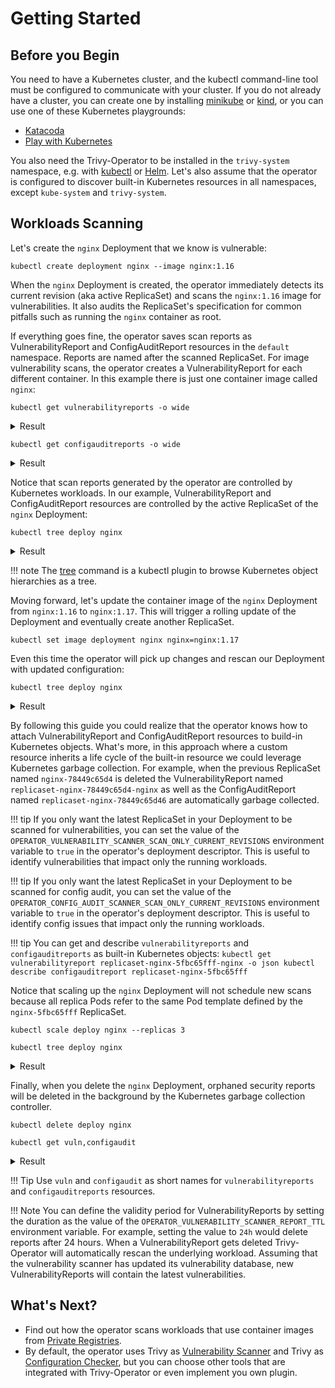 # Getting Started

## Before you Begin

You need to have a Kubernetes cluster, and the kubectl command-line tool must be configured to communicate with your
cluster. If you do not already have a cluster, you can create one by installing [minikube] or [kind], or you can use one
of these Kubernetes playgrounds:

* [Katacoda]
* [Play with Kubernetes]

You also need the Trivy-Operator to be installed in the `trivy-system` namespace, e.g. with
[kubectl](./installation/kubectl.md) or [Helm](./installation/helm.md). Let's also assume that the operator is
configured to discover built-in Kubernetes resources in all namespaces, except `kube-system` and `trivy-system`.

## Workloads Scanning

Let's create the `nginx` Deployment that we know is vulnerable:

```
kubectl create deployment nginx --image nginx:1.16
```

When the `nginx` Deployment is created, the operator immediately detects its current revision (aka active ReplicaSet)
and scans the `nginx:1.16` image for vulnerabilities. It also audits the ReplicaSet's specification for common pitfalls
such as running the `nginx` container as root.

If everything goes fine, the operator saves scan reports as VulnerabilityReport and ConfigAuditReport resources in the
`default` namespace. Reports are named after the scanned ReplicaSet. For image vulnerability scans, the operator creates
a VulnerabilityReport for each different container. In this example there is just one container image called `nginx`:

```
kubectl get vulnerabilityreports -o wide
```
<details>
<summary>Result</summary>

```
NAME                                REPOSITORY      TAG    SCANNER   AGE   CRITICAL   HIGH   MEDIUM   LOW   UNKNOWN
replicaset-nginx-78449c65d4-nginx   library/nginx   1.16   Trivy     85s   33         62     49       114   1
```
</details>

```
kubectl get configauditreports -o wide
```
<details>
<summary>Result</summary>

```
NAME                          SCANNER     AGE    CRITICAL  HIGH   MEDIUM   LOW
replicaset-nginx-78449c65d4   Trivy-Operator   2m7s   0         0      6        7
```
</details>

Notice that scan reports generated by the operator are controlled by Kubernetes workloads. In our example,
VulnerabilityReport and ConfigAuditReport resources are controlled by the active ReplicaSet of the `nginx` Deployment:

```console
kubectl tree deploy nginx
```

<details>
<summary>Result</summary>

```
NAMESPACE  NAME                                                       READY  REASON  AGE
default    Deployment/nginx                                           -              7h2m
default    └─ReplicaSet/nginx-78449c65d4                              -              7h2m
default      ├─ConfigAuditReport/replicaset-nginx-78449c65d4          -              2m31s
default      ├─Pod/nginx-78449c65d4-5wvdx                             True           7h2m
default      └─VulnerabilityReport/replicaset-nginx-78449c65d4-nginx  -              2m7s
```
</details>

!!! note
    The [tree] command is a kubectl plugin to browse Kubernetes object hierarchies as a tree.

Moving forward, let's update the container image of the `nginx` Deployment from `nginx:1.16` to `nginx:1.17`. This will
trigger a rolling update of the Deployment and eventually create another ReplicaSet.

```
kubectl set image deployment nginx nginx=nginx:1.17
```

Even this time the operator will pick up changes and rescan our Deployment with updated configuration:

```
kubectl tree deploy nginx
```

<details>
<summary>Result</summary>

```
NAMESPACE  NAME                                                       READY  REASON  AGE
default    Deployment/nginx                                           -              7h5m
default    ├─ReplicaSet/nginx-5fbc65fff                               -              2m36s
default    │ ├─ConfigAuditReport/replicaset-nginx-5fbc65fff           -              2m36s
default    │ ├─Pod/nginx-5fbc65fff-j7zl2                              True           2m36s
default    │ └─VulnerabilityReport/replicaset-nginx-5fbc65fff-nginx   -              2m22s
default    └─ReplicaSet/nginx-78449c65d4                              -              7h5m
default      ├─ConfigAuditReport/replicaset-nginx-78449c65d4          -              5m46s
default      └─VulnerabilityReport/replicaset-nginx-78449c65d4-nginx  -              5m22s
```
</details>

By following this guide you could realize that the operator knows how to attach VulnerabilityReport and
ConfigAuditReport resources to build-in Kubernetes objects. What's more, in this approach where a custom resource
inherits a life cycle of the built-in resource we could leverage Kubernetes garbage collection. For example, when the
previous ReplicaSet named `nginx-78449c65d4` is deleted the VulnerabilityReport named `replicaset-nginx-78449c65d4-nginx`
as well as the ConfigAuditReport named `replicaset-nginx-78449c65d46` are automatically garbage collected.

!!! tip
    If you only want the latest ReplicaSet in your Deployment to be scanned for vulnerabilities, you can set the value
    of the `OPERATOR_VULNERABILITY_SCANNER_SCAN_ONLY_CURRENT_REVISIONS` environment variable to `true` in the operator's
    deployment descriptor. This is useful to identify vulnerabilities that impact only the running workloads.

!!! tip
    If you only want the latest ReplicaSet in your Deployment to be scanned for config audit, you can set the value
    of the `OPERATOR_CONFIG_AUDIT_SCANNER_SCAN_ONLY_CURRENT_REVISIONS` environment variable to `true` in the operator's
    deployment descriptor. This is useful to identify config issues that impact only the running workloads.

!!! tip
    You can get and describe `vulnerabilityreports` and `configauditreports` as built-in Kubernetes objects:
    ```
    kubectl get vulnerabilityreport replicaset-nginx-5fbc65fff-nginx -o json
    kubectl describe configauditreport replicaset-nginx-5fbc65fff
    ```

Notice that scaling up the `nginx` Deployment will not schedule new scans because all replica Pods refer to the same Pod
template defined by the `nginx-5fbc65fff` ReplicaSet.

```
kubectl scale deploy nginx --replicas 3
```

```
kubectl tree deploy nginx
```

<details>
<summary>Result</summary>

```
NAMESPACE  NAME                                                       READY  REASON  AGE
default    Deployment/nginx                                           -              7h6m
default    ├─ReplicaSet/nginx-5fbc65fff                               -              4m7s
default    │ ├─ConfigAuditReport/replicaset-nginx-5fbc65fff           -              4m7s
default    │ ├─Pod/nginx-5fbc65fff-458n7                              True           8s
default    │ ├─Pod/nginx-5fbc65fff-fk847                              True           8s
default    │ ├─Pod/nginx-5fbc65fff-j7zl2                              True           4m7s
default    │ └─VulnerabilityReport/replicaset-nginx-5fbc65fff-nginx   -              3m53s
default    └─ReplicaSet/nginx-78449c65d4                              -              7h6m
default      ├─ConfigAuditReport/replicaset-nginx-78449c65d4          -              7m17s
default      └─VulnerabilityReport/replicaset-nginx-78449c65d4-nginx  -              6m53s
```
</details>

Finally, when you delete the `nginx` Deployment, orphaned security reports will be deleted in the background by the
Kubernetes garbage collection controller.

```
kubectl delete deploy nginx
```

```console
kubectl get vuln,configaudit
```

<details>
<summary>Result</summary>

```
No resources found in default namespace.
```
</details>

!!! Tip
    Use `vuln` and `configaudit` as short names for `vulnerabilityreports` and `configauditreports` resources.

!!! Note
    You can define the validity period for VulnerabilityReports by setting the duration as the value of the
    `OPERATOR_VULNERABILITY_SCANNER_REPORT_TTL` environment variable. For example, setting the value to `24h`
    would delete reports after 24 hours. When a VulnerabilityReport gets deleted Trivy-Operator will automatically
    rescan the underlying workload. Assuming that the vulnerability scanner has updated its vulnerability database,
    new VulnerabilityReports will contain the latest vulnerabilities.

## What's Next?

- Find out how the operator scans workloads that use container images from [Private Registries].
- By default, the operator uses Trivy as [Vulnerability Scanner] and Trivy as [Configuration Checker], but you can
  choose other tools that are integrated with Trivy-Operator or even implement you own plugin.

[minikube]: https://minikube.sigs.k8s.io/docs/
[kind]: https://kind.sigs.k8s.io/docs/
[Katacoda]: https://www.katacoda.com/courses/kubernetes/playground/
[Play with Kubernetes]: http://labs.play-with-k8s.com/
[tree]: https://github.com/ahmetb/kubectl-tree
[Private Registries]: ./../vulnerability-scanning/private-registries.md
[Vulnerability Scanner]: ./../vulnerability-scanning/index.md
[Configuration Checker]: ./../configuration-auditing/index.md
